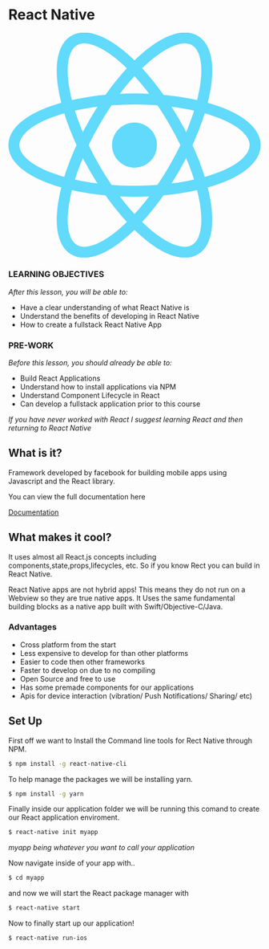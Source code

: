 # React Native
![react logo](data:image/svg+xml;base64,PHN2ZyB4bWxucz0iaHR0cDovL3d3dy53My5vcmcvMjAwMC9zdmciIHZpZXdCb3g9Ii0xMS41IC0xMC4yMzE3NCAyMyAyMC40NjM0OCI+CiAgPHRpdGxlPlJlYWN0IExvZ288L3RpdGxlPgogIDxjaXJjbGUgY3g9IjAiIGN5PSIwIiByPSIyLjA1IiBmaWxsPSIjNjFkYWZiIi8+CiAgPGcgc3Ryb2tlPSIjNjFkYWZiIiBzdHJva2Utd2lkdGg9IjEiIGZpbGw9Im5vbmUiPgogICAgPGVsbGlwc2Ugcng9IjExIiByeT0iNC4yIi8+CiAgICA8ZWxsaXBzZSByeD0iMTEiIHJ5PSI0LjIiIHRyYW5zZm9ybT0icm90YXRlKDYwKSIvPgogICAgPGVsbGlwc2Ugcng9IjExIiByeT0iNC4yIiB0cmFuc2Zvcm09InJvdGF0ZSgxMjApIi8+CiAgPC9nPgo8L3N2Zz4K)

### LEARNING OBJECTIVES
*After this lesson, you will be able to:*

- Have a clear understanding of what React Native is
- Understand the benefits of developing in React Native
- How to create a fullstack React Native App

### PRE-WORK
*Before this lesson, you should already be able to:*

- Build React Applications
- Understand how to install applications via NPM
- Understand Component Lifecycle in React
- Can develop a fullstack application 
prior to this course

*If you have never worked with React I suggest learning React and then returning to React Native*

## What is it?

Framework developed by facebook for building mobile apps using Javascript and the React library.

You can view the full documentation here 

[Documentation](https://facebook.github.io/react-native/)

## What makes it cool?

It uses almost all React.js concepts including components,state,props,lifecycles, etc. So if you know Rect you can build in React Native. 

React Native apps are not hybrid apps! This means they do not run on a Webview so they are true native apps. 
It Uses the same fundamental building blocks as a native app built with Swift/Objective-C/Java.

### Advantages
- Cross platform from the start
- Less expensive to develop for than other platforms
- Easier to code then other frameworks
- Faster to develop on due to no compiling
- Open Source and free to use
- Has some premade components for our applications
- Apis for device interaction (vibration/ Push Notifications/ Sharing/ etc)

## Set Up

First off we want to Install the Command line tools for Rect Native through NPM.

```bash
$ npm install -g react-native-cli
```
To help manage the packages we will be installing yarn. 

```bash
$ npm install -g yarn
```
Finally inside our application folder we will be running this comand to create our React application enviroment.

```bash 
$ react-native init myapp
```
*myapp being whatever you want to call your application*

Now navigate inside of your app with..

```bash
$ cd myapp
```
and now we will start the React package manager with

```bash
$ react-native start
```

Now to finally start up our application! 

```bash
$ react-native run-ios
```